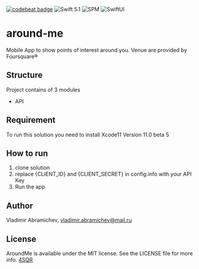 [![codebeat badge](https://codebeat.co/badges/0711f644-38b5-4b49-9528-caaeb3c32c82)](https://codebeat.co/projects/github-com-descorp-around-me-master)
![Swift 5.1](https://img.shields.io/badge/Swift-5.1-green.svg?style=flat)
![SPM](https://img.shields.io/badge/swift-package-manager-blue.svg?style=flat)
![SwiftUI](https://img.shields.io/badge/swiftUI-blue.svg?style=flat)

# around-me
Mobile App to show points of interest around you.
Venue are provided by Foursquare®

## Structure
Project contains of 3 modules

* API


## Requirement
To run this solution you need to install Xcode11 Version 11.0 beta 5


## How to run
1. clone solution
2. replace {CLIENT_ID} and {CLIENT_SECRET} in config.info with your API Key
3. Run the app

## Author

Vladimir Abramichev, vladimir.abramichev@mail.ru

## License

AroundMe is available under the MIT license. See the LICENSE file for more info.
[4SQR](https://uc281c5b026bc9352084f0ed0eb7.previews.dropboxusercontent.com/p/thumb/AAjpI1I0kIcHLds7nwE26sTjotwhWrRD-RhGpMDA67zoE-JmSez3PrH97KuOQ3pFkObBwePccpo-conca0UsxmYzgO9np1Jel7hNslYGxB7Jfjw-dHIPmzGg5Od6VqGu0tq8D2L8xMH-3T-Cf5e2rLHkxa2wuVN9uHmf7Rf8HIWOJfkub9X6cCrtxmvl9NsyZoX0yOSHHfZMErlldty5hpbzXKVm_GA4ffnBYAogEYV3hO43iIJwSFaFBNVbHkuWu86F6gXQ0iNJ5IwlqT8mfb-Vl7JbpcAEMago13v47jIHH15bp1s7YuuXubXv87y9LnPglyz-FBnDB7Rg_-zu5R7g/p.png?fv_content=true&size_mode=5)
